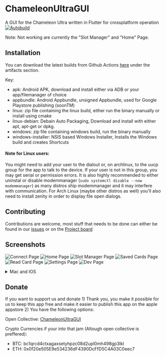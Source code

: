 # ChameleonUltraGUI
A GUI for the Chameleon Ultra written in Flutter for crossplatform operation
[![Autobuild](https://github.com/GameTec-live/ChameleonUltraGUI/actions/workflows/buildapp.yml/badge.svg)](https://github.com/GameTec-live/ChameleonUltraGUI/actions/workflows/buildapp.yml)

Note:
Not working are currently the "Slot Manager" and "Home" Page.
## Installation
You can download the latest builds from Github Actions [here](https://github.com/GameTec-live/ChameleonUltraGUI/actions/workflows/buildapp.yml?query=branch%3Amain) under the artifacts section.

Key:
- apk: Android APK, download and install either via ADB or your app/filemanager of choice
- appbundle: Android Appbundle, unsigned Appbundle, used for Google Playstore publishing (soonTM)
- linux: zip file containing the linux build, either run the binary manually or install using cmake
- linux-debian: Debain Auto Packaging, Download and install with either apt, apt-get or dpkg.
- windows: zip file containing windows build, run the binary manually
- windows-installer: NSIS based Windows Installer, Installs the Windows build and creates Shortcuts

#### Note for Linux users:
You might need to add your user to the dialout or, on archlinux, to the uucp group for the app to talk to the device. If your user is not in this group, you may get serial or permission errors.
It is also highly recommended to either uninstal or disable modemmanager (`sudo systemctl disable --now modemmanager`) as many distros ship modemmanager and it may interfere with communication.
For Arch Linux (maybe other distros as well) you'll also need to install zenity in order to display file open dialogs.

## Contributing
Contributions are welcome, most stuff that needs to be done can either be found in our [issues](https://github.com/GameTec-live/ChameleonUltraGUI/issues) or on the [Project board](https://github.com/users/GameTec-live/projects/2)

## Screenshots
![Connect Page](/screenshots/connect.png)
![Home Page](/screenshots/home.png)
![Slot Manager Page](/screenshots/smanager.png)
![Saved Cards Page](/screenshots/saved.png)
![Read Card Page](/screenshots/rcard.png)
![Settings Page](/screenshots/settings.png)
![Dev Page](/screenshots/devpage.png)

<details>
  <summary>Mac and IOS</summary>

  ### Mac and IOS
  Why are there no Mac and IOS builds?
  It is planned to provide Mac and IOS builds at some point, but due to none of us owning a Mac and Apple charging a 100$ a year fee development has a very low priority.
  Apples hardware is also more locked down, so it may not even be possible to use serial communication and using bluetooth isnt even possible on the chameleon ultra, yet.

  TLDR; yes, some day, but very low priority.
</details>

## Donate
If you want to support us and donate 1) Thank you, you make it possible for us to keep this app free and make it easier to publish this app on the apple appstore 2) You have the following options:

Open Collective: [ChameleonUltraGUI](https://opencollective.com/chameleon-ultra-gui)

Crypto Currencies if your into that jam (Altough open collective is preffered):
- BTC: bc1qrcd4ctxagaxsetyhpzc08d2upl0mh498gp3lkl
- ETH: 0x0f20e505E9e534236dF4390DcFfD5C4A03C0eec7
